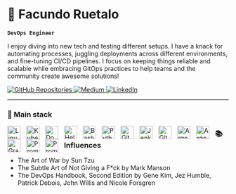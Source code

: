 # 🌊 Facundo Ruetalo

**`DevOps Engineer`**

I enjoy diving into new tech and testing different setups. I have a knack for automating processes, juggling deployments across different environments, and fine-tuning CI/CD pipelines. I focus on keeping things reliable and scalable while embracing GitOps practices to help teams and the community create awesome solutions!

<p align="left">
   <a href="https://github.com/fruetalo182?tab=repositories" title="Check out my GitHub">
      <img alt="GitHub Repositories" src="https://img.shields.io/badge/github-4E3D91?style=for-the-badge&logo=github&logoColor=white"/>
   </a>
   <a href="https://medium.com/@fruetalo182" title="Follow me on Medium">
      <img alt="Medium" src="https://img.shields.io/badge/medium-000000?style=for-the-badge&logo=medium&logoColor=white"/>
   </a>
   <a href="https://www.linkedin.com/in/facundo-ruetalo-yanes" title="Connect with me on LinkedIn">
      <img alt="LinkedIn" src="https://img.shields.io/badge/linkedin-0077B5?style=for-the-badge&logo=linkedin&logoColor=white"/>
   </a>
</p>


---

### 🧰 Main stack

<img align="left" alt="Linux" width="30px" style="padding-right:10px;" src="https://cdn.jsdelivr.net/gh/devicons/devicon/icons/linux/linux-original.svg"/> 
<img align="left" alt="Kubernetes" width="30px" style="padding-right:10px;" src="https://cdn.jsdelivr.net/gh/devicons/devicon/icons/kubernetes/kubernetes-plain.svg"/> 
<img align="left" alt="Docker" width="30px" style="padding-right:10px;" src="https://cdn.jsdelivr.net/gh/devicons/devicon/icons/docker/docker-original.svg"/> 
<img align="left" alt="Helm" width="30px" style="padding-right:10px;" src="https://cdn.jsdelivr.net/gh/devicons/devicon/icons/helm/helm-original.svg"/>
<img align="left" alt="Bash" width="30px" style="padding-right:10px;" src="https://cdn.jsdelivr.net/gh/devicons/devicon/icons/bash/bash-original.svg"/> 
<img align="left" alt="Python" width="30px" style="padding-right:10px;" src="https://cdn.jsdelivr.net/gh/devicons/devicon/icons/python/python-original.svg"/>
<img align="left" alt="Git" width="30px" style="padding-right:10px;" src="https://cdn.jsdelivr.net/gh/devicons/devicon/icons/git/git-original.svg"/> 
<img align="left" alt="Jenkins" width="30px" style="padding-right:10px;" src="https://cdn.jsdelivr.net/gh/devicons/devicon/icons/jenkins/jenkins-original.svg"/> 
<img align="left" alt="Git" width="30px" style="padding-right:10px;" src="https://cdn.jsdelivr.net/gh/devicons/devicon/icons/githubactions/githubactions-original.svg"/> 
<img align="left" alt="ArgoCD" width="30px" style="padding-right:10px;" src="https://cdn.jsdelivr.net/gh/devicons/devicon/icons/argocd/argocd-original.svg"/> 
<img align="left" alt="ArgoCD" width="30px" style="padding-right:10px;" src="https://cdn.jsdelivr.net/gh/devicons/devicon/icons/cloudflare/cloudflare-original.svg"/> 
<img align="left" alt="Grafana" width="30px" style="padding-right:10px;" src="https://cdn.jsdelivr.net/gh/devicons/devicon/icons/grafana/grafana-original.svg"/> 
<img align="left" alt="Prometheus" width="30px" style="padding-right:10px;" src="https://cdn.jsdelivr.net/gh/devicons/devicon/icons/prometheus/prometheus-original.svg"/> 
<img align="left" alt="Prometheus" width="30px" style="padding-right:10px;" src="https://cdn.jsdelivr.net/gh/devicons/devicon/icons/opentelemetry/opentelemetry-original.svg"/> 

### 📚 Influences
- The Art of War by Sun Tzu
- The Subtle Art of Not Giving a F*ck by Mark Manson
- The DevOps Handbook, Second Edition by Gene Kim, Jez Humble, Patrick Debois, John Willis and Nicole Forsgren

